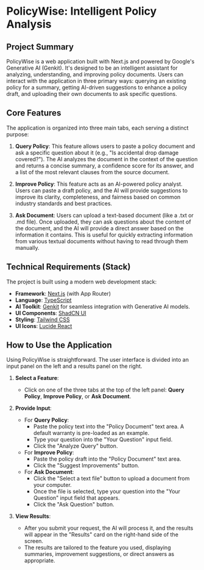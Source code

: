 # PolicyWise: Intelligent Policy Analysis

## Project Summary

PolicyWise is a web application built with Next.js and powered by Google's Generative AI (Genkit). It's designed to be an intelligent assistant for analyzing, understanding, and improving policy documents. Users can interact with the application in three primary ways: querying an existing policy for a summary, getting AI-driven suggestions to enhance a policy draft, and uploading their own documents to ask specific questions.

## Core Features

The application is organized into three main tabs, each serving a distinct purpose:

1.  **Query Policy**: This feature allows users to paste a policy document and ask a specific question about it (e.g., "Is accidental drop damage covered?"). The AI analyzes the document in the context of the question and returns a concise summary, a confidence score for its answer, and a list of the most relevant clauses from the source document.

2.  **Improve Policy**: This feature acts as an AI-powered policy analyst. Users can paste a draft policy, and the AI will provide suggestions to improve its clarity, completeness, and fairness based on common industry standards and best practices.

3.  **Ask Document**: Users can upload a text-based document (like a .txt or .md file). Once uploaded, they can ask questions about the content of the document, and the AI will provide a direct answer based on the information it contains. This is useful for quickly extracting information from various textual documents without having to read through them manually.

## Technical Requirements (Stack)

The project is built using a modern web development stack:

-   **Framework**: [Next.js](https://nextjs.org/) (with App Router)
-   **Language**: [TypeScript](https://www.typescriptlang.org/)
-   **AI Toolkit**: [Genkit](https://firebase.google.com/docs/genkit) for seamless integration with Generative AI models.
-   **UI Components**: [ShadCN UI](https://ui.shadcn.com/)
-   **Styling**: [Tailwind CSS](https://tailwindcss.com/)
-   **UI Icons**: [Lucide React](https://lucide.dev/guide/packages/lucide-react)

## How to Use the Application

Using PolicyWise is straightforward. The user interface is divided into an input panel on the left and a results panel on the right.

1.  **Select a Feature**:
    -   Click on one of the three tabs at the top of the left panel: **Query Policy**, **Improve Policy**, or **Ask Document**.

2.  **Provide Input**:
    -   For **Query Policy**:
        -   Paste the policy text into the "Policy Document" text area. A default warranty is pre-loaded as an example.
        -   Type your question into the "Your Question" input field.
        -   Click the "Analyze Query" button.
    -   For **Improve Policy**:
        -   Paste the policy draft into the "Policy Document" text area.
        -   Click the "Suggest Improvements" button.
    -   For **Ask Document**:
        -   Click the "Select a text file" button to upload a document from your computer.
        -   Once the file is selected, type your question into the "Your Question" input field that appears.
        -   Click the "Ask Question" button.

3.  **View Results**:
    -   After you submit your request, the AI will process it, and the results will appear in the "Results" card on the right-hand side of the screen.
    -   The results are tailored to the feature you used, displaying summaries, improvement suggestions, or direct answers as appropriate.
